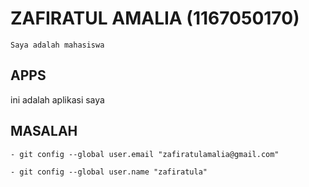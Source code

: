 # ZAFIRATUL AMALIA (1167050170)
```
Saya adalah mahasiswa
```

## APPS
ini adalah aplikasi saya

## MASALAH
```
- git config --global user.email "zafiratulamalia@gmail.com"

- git config --global user.name "zafiratula"
```